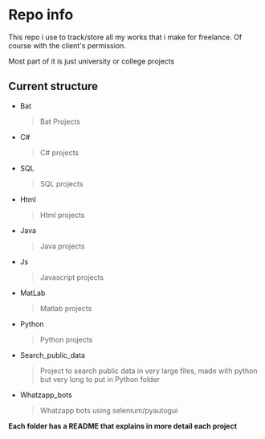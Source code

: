 # Repo info
This repo i use to track/store all my works that i make for freelance.
Of course with the client's permission.

Most part of it is just university or college projects

## Current structure


* Bat
    > Bat Projects 
* C#
    > C# projects
* SQL
    > SQL projects
* Html
    > Html projects
* Java
    > Java projects
* Js
    > Javascript projects
* MatLab
    > Matlab projects
* Python
    > Python projects
* Search_public_data
    > Project to search public data in very large files, made with python but very long to put in Python folder
* Whatzapp_bots
    > Whatzapp bots using selenium/pyautogui

**Each folder has a README that explains in more detail each project**
